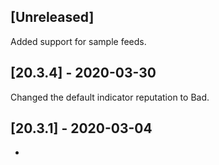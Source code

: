 ## [Unreleased]
Added support for sample feeds.


## [20.3.4] - 2020-03-30
Changed the default indicator reputation to Bad.


## [20.3.1] - 2020-03-04
-

